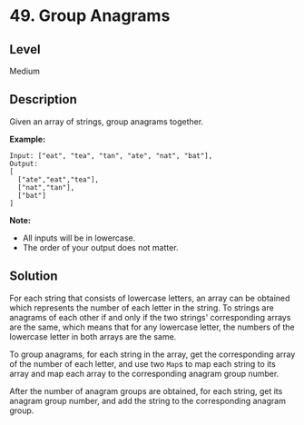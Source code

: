 # 49. Group Anagrams
## Level
Medium

## Description
Given an array of strings, group anagrams together.

**Example:**
```
Input: ["eat", "tea", "tan", "ate", "nat", "bat"],
Output:
[
  ["ate","eat","tea"],
  ["nat","tan"],
  ["bat"]
]
```
**Note:**

* All inputs will be in lowercase.
* The order of your output does not matter.

## Solution
For each string that consists of lowercase letters, an array can be obtained which represents the number of each letter in the string. To strings are anagrams of each other if and only if the two strings' corresponding arrays are the same, which means that for any lowercase letter, the numbers of the lowercase letter in both arrays are the same.

To group anagrams, for each string in the array, get the corresponding array of the number of each letter, and use two `Map`s to map each string to its array and map each array to the corresponding anagram group number.

After the number of anagram groups are obtained, for each string, get its anagram group number, and add the string to the corresponding anagram group.
